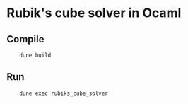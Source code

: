 # Rubik's cube solver in Ocaml

## Compile
    
        dune build

## Run
    
        dune exec rubiks_cube_solver

